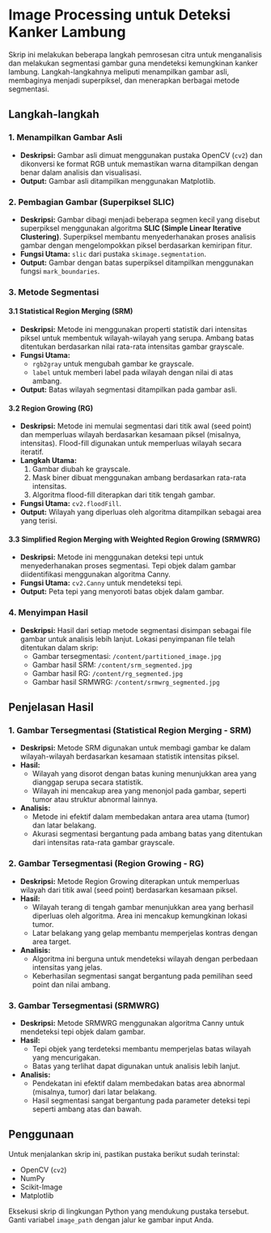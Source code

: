 # Image Processing untuk Deteksi Kanker Lambung

Skrip ini melakukan beberapa langkah pemrosesan citra untuk menganalisis dan melakukan segmentasi gambar guna mendeteksi kemungkinan kanker lambung. Langkah-langkahnya meliputi menampilkan gambar asli, membaginya menjadi superpiksel, dan menerapkan berbagai metode segmentasi.

## Langkah-langkah

### 1. Menampilkan Gambar Asli
- **Deskripsi:**
  Gambar asli dimuat menggunakan pustaka OpenCV (`cv2`) dan dikonversi ke format RGB untuk memastikan warna ditampilkan dengan benar dalam analisis dan visualisasi.
- **Output:**
  Gambar asli ditampilkan menggunakan Matplotlib.

### 2. Pembagian Gambar (Superpiksel SLIC)
- **Deskripsi:**
  Gambar dibagi menjadi beberapa segmen kecil yang disebut superpiksel menggunakan algoritma **SLIC (Simple Linear Iterative Clustering)**. Superpiksel membantu menyederhanakan proses analisis gambar dengan mengelompokkan piksel berdasarkan kemiripan fitur.
- **Fungsi Utama:**
  `slic` dari pustaka `skimage.segmentation`.
- **Output:**
  Gambar dengan batas superpiksel ditampilkan menggunakan fungsi `mark_boundaries`.

### 3. Metode Segmentasi

#### 3.1 Statistical Region Merging (SRM)
- **Deskripsi:**
  Metode ini menggunakan properti statistik dari intensitas piksel untuk membentuk wilayah-wilayah yang serupa. Ambang batas ditentukan berdasarkan nilai rata-rata intensitas gambar grayscale.
- **Fungsi Utama:**
  - `rgb2gray` untuk mengubah gambar ke grayscale.
  - `label` untuk memberi label pada wilayah dengan nilai di atas ambang.
- **Output:**
  Batas wilayah segmentasi ditampilkan pada gambar asli.

#### 3.2 Region Growing (RG)
- **Deskripsi:**
  Metode ini memulai segmentasi dari titik awal (seed point) dan memperluas wilayah berdasarkan kesamaan piksel (misalnya, intensitas). Flood-fill digunakan untuk memperluas wilayah secara iteratif.
- **Langkah Utama:**
  1. Gambar diubah ke grayscale.
  2. Mask biner dibuat menggunakan ambang berdasarkan rata-rata intensitas.
  3. Algoritma flood-fill diterapkan dari titik tengah gambar.
- **Fungsi Utama:**
  `cv2.floodFill`.
- **Output:**
  Wilayah yang diperluas oleh algoritma ditampilkan sebagai area yang terisi.

#### 3.3 Simplified Region Merging with Weighted Region Growing (SRMWRG)
- **Deskripsi:**
  Metode ini menggunakan deteksi tepi untuk menyederhanakan proses segmentasi. Tepi objek dalam gambar diidentifikasi menggunakan algoritma Canny.
- **Fungsi Utama:**
  `cv2.Canny` untuk mendeteksi tepi.
- **Output:**
  Peta tepi yang menyoroti batas objek dalam gambar.

### 4. Menyimpan Hasil
- **Deskripsi:**
  Hasil dari setiap metode segmentasi disimpan sebagai file gambar untuk analisis lebih lanjut. Lokasi penyimpanan file telah ditentukan dalam skrip:
  - Gambar tersegmentasi: `/content/partitioned_image.jpg`
  - Gambar hasil SRM: `/content/srm_segmented.jpg`
  - Gambar hasil RG: `/content/rg_segmented.jpg`
  - Gambar hasil SRMWRG: `/content/srmwrg_segmented.jpg`

## Penjelasan Hasil

### **1. Gambar Tersegmentasi (Statistical Region Merging - SRM)**
- **Deskripsi:**
  Metode SRM digunakan untuk membagi gambar ke dalam wilayah-wilayah berdasarkan kesamaan statistik intensitas piksel.
- **Hasil:**
  - Wilayah yang disorot dengan batas kuning menunjukkan area yang dianggap serupa secara statistik.
  - Wilayah ini mencakup area yang menonjol pada gambar, seperti tumor atau struktur abnormal lainnya.
- **Analisis:**
  - Metode ini efektif dalam membedakan antara area utama (tumor) dan latar belakang.
  - Akurasi segmentasi bergantung pada ambang batas yang ditentukan dari intensitas rata-rata gambar grayscale.

### **2. Gambar Tersegmentasi (Region Growing - RG)**
- **Deskripsi:**
  Metode Region Growing diterapkan untuk memperluas wilayah dari titik awal (seed point) berdasarkan kesamaan piksel.
- **Hasil:**
  - Wilayah terang di tengah gambar menunjukkan area yang berhasil diperluas oleh algoritma. Area ini mencakup kemungkinan lokasi tumor.
  - Latar belakang yang gelap membantu memperjelas kontras dengan area target.
- **Analisis:**
  - Algoritma ini berguna untuk mendeteksi wilayah dengan perbedaan intensitas yang jelas.
  - Keberhasilan segmentasi sangat bergantung pada pemilihan seed point dan nilai ambang.

### **3. Gambar Tersegmentasi (SRMWRG)**
- **Deskripsi:**
  Metode SRMWRG menggunakan algoritma Canny untuk mendeteksi tepi objek dalam gambar.
- **Hasil:**
  - Tepi objek yang terdeteksi membantu memperjelas batas wilayah yang mencurigakan.
  - Batas yang terlihat dapat digunakan untuk analisis lebih lanjut.
- **Analisis:**
  - Pendekatan ini efektif dalam membedakan batas area abnormal (misalnya, tumor) dari latar belakang.
  - Hasil segmentasi sangat bergantung pada parameter deteksi tepi seperti ambang atas dan bawah.

## Penggunaan
Untuk menjalankan skrip ini, pastikan pustaka berikut sudah terinstal:
- OpenCV (`cv2`)
- NumPy
- Scikit-Image
- Matplotlib

Eksekusi skrip di lingkungan Python yang mendukung pustaka tersebut. Ganti variabel `image_path` dengan jalur ke gambar input Anda.

